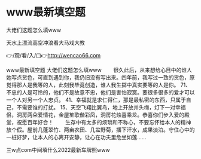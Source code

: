 # www最新填空题
大佬们这题怎么填www

天水上漂流高空冲浪看大马戏大教

👉/观/看/入/口👉http://wencao66.com

www最新填空题
大佬们这题怎么填www
　　很久此后，从来想给心目中的谁人她写点货色，可直到遇到你，我仍旧没有写出来。四年前，我写过一致的货色，原觉得那人是我等的人，此刻我毕竟创造，谁人我生掷中真实要等的人是你。
	71、不忠的人是可怜的，他们不是故意不忠，他们是害怕寂寞。要很多很多的爱才可以一个人对另一个人忠贞。
	41、幸福就是求仁得仁，那是最私密的东西，只属于自己，不需要谁的打扰。
	15、天空飞翔比翼鸟，地上开放并头梅，灯下一对幸福侣，洞房两朵爱情花，金屋笙歌偕彩凤，洞房花烛喜乘龙。恭喜你们步入爱的殿堂，祝愿百年好合！
　　生存中有太多的烦琐和不称心，不要忘怀给本人的精神放个假。屋前几蓬翠竹、两亩农田、几盆野菊，播下汗水，成果淡泊。守住心中的一桩好梦，让本人的心离开安静，让心在功夫里危坐如莲……

三w点com中间填什么2022最新车牌照www
